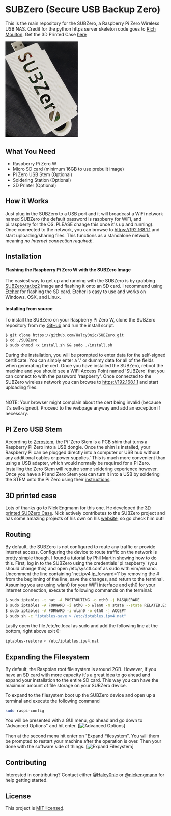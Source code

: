 # SUBZero (Secure USB Backup Zero) <br /> 
This is the main repository for the SUBZero, a Raspberry Pi Zero Wireless USB NAS.  Credit for the python https server skeleton code goes to [Rich Moulton](https://github.com/rhmoult/SecurityTools/blob/master/Platform_Independent/Python/httpsWithUpload/src/httpsWithUpload.py). Get the 3D Printed Case [here](https://www.thingiverse.com/thing:3389059)

[![3D Printed Case](/Pictures/SUBZero5.jpg)](https://www.thingiverse.com/thing:3389059)

## What You Need
* Raspberry Pi Zero W
* Micro SD card (minimum 16GB to use prebuilt image)
* Pi Zero USB Stem (Optional)
* Soldering Station (Optional)
* 3D Printer (Optional)

## How it Works
Just plug in the SUBZero to a USB port and it will broadcast a WiFi network named SUBZero (the default password is raspberry for WiFi, and pi:raspberry for the OS.  PLEASE change this once it's up and running).  Once connected to the network, you can browse to https://192.168.1.1 and start uploading/sharing files. This functions as a standalone network, meaning *no Internet connection required!*.

## Installation

#### Flashing the Raspberry Pi Zero W with the SUBZero Image

The easiest way to get up and running with the SUBZero is by grabbing [SUBZero.tar.bz2](https://github.com/Halcy0nic/SUBZero/releases/download/1v0/SUBZero.tar.bz2) image and flashing it onto an SD card.  I recommend using [Etcher](https://www.balena.io/etcher/) for flashing the SD card.  Etcher is easy to use and works on Windows, OSX, and Linux.

#### Installing from source
To install the SUBZero on your Raspberry Pi Zero W, clone the SUBZero repository from my [GitHub](https://github.com/Halcy0nic/SUBZero) and run the install script.

``` 
$ git clone https://github.com/Halcy0nic/SUBZero.git
$ cd ./SUBZero
$ sudo chmod +x install.sh && sudo ./install.sh
```
During the installation, you will be prompted to enter data for the self-signed certificate. You can simply enter a '.' or dummy data for all of the fields when generating the cert.  Once you have installed the SUBZero, reboot the machine and you should see a WiFi Access Point named 'SUBZero' that you can connect to with the password 'raspberry'.  Once connected to the SUBZero wireless network you can browse to https://192.168.1.1 and start uploading files.


<br />NOTE: Your browser might complain about the cert being invalid (because it's self-signed).  Proceed to the webpage anyway and add an exception if necessary.

## PI Zero USB Stem

According to [Zerostem](https://zerostem.io), the Pi 'Zero Stem is a PCB shim that turns a Raspberry Pi Zero into a USB dongle. Once the shim is installed, your Raspberry Pi can be plugged directly into a computer or USB hub without any additional cables or power supplies.'  This is much more convenient than using a USB adapter, which would normally be required for a Pi Zero.  Installing the Zero Stem will require some soldering experience however.  Once you have a Pi and Zero Stem you can turn it into a USB by soldering the STEM onto the Pi Zero using their [instructions](https://zerostem.io/installation/).


## 3D printed case
Lots of thanks go to Nick Engmann for this one.  He developed the [3D printed SUBZero Case](https://www.thingiverse.com/thing:3389059).  Nick actively contributes to the SUBZero project and has some amazing projects of his own on his [website](https://nickengmann.com), so go check him out!


## Routing
By default, the SUBZero is not configured to route any traffic or provide internet access.  Configuring the device to route traffic on the network is pretty simple though.  I found a [tutorial](https://frillip.com/using-your-raspberry-pi-3-as-a-wifi-access-point-with-hostapd/) by Phil Martin showing how to do this.  First, log in to the SUBZero using the credentials 'pi:raspberry' (you should change this) and open /etc/sysctl.conf as sudo with vim/vi/nano.  Uncomment the line containing 'net.ipv4.ip_forward=1' by removing the # from the beginning of the line, save the changes, and return to the terminal.  Assuming you are using wlan0 for your WiFi interface and eth0 for your internet connection, execute the following commands on the terminal:

``` bash
$ sudo iptables -t nat -A POSTROUTING -o eth0 -j MASQUERADE  
$ sudo iptables -A FORWARD -i eth0 -o wlan0 -m state --state RELATED,ESTABLISHED -j ACCEPT  
$ sudo iptables -A FORWARD -i wlan0 -o eth0 -j ACCEPT
$ sudo sh -c "iptables-save > /etc/iptables.ipv4.nat"
```

Lastly open the file /etc/rc.local as sudo and add the following line at the bottom, right above exit 0:

``` bash
iptables-restore < /etc/iptables.ipv4.nat 
```

## Expanding the Filesystem
By default, the Raspbian root file system is around 2GB. However, if you have an SD card with more capacity it's a great idea to go ahead and expand your installation to the entire SD card. This way you can have the maximum amount of file storage on your SUBZero device.

To expand to the filesystem boot up the SUBZero device and open up a terminal and execute the following command

``` bash
sudo raspi-config
```

You will be presented with a GUI menu, go ahead and go down to "Advanced Options" and hit enter.
[![Advanced Options](https://www.raspberrypi.org/documentation/configuration/images/raspi-config.png)]

Then at the second menu hit enter on "Expand Filesystem". You will them be prompted to restart your machine after the operation is over. Then your done with the software side of things.
[![Expand Filesystem](https://geek-university.com/wp-content/images/raspberry-pi/expand_filesystem_raspbian.jpg?x13092)]

## Contributing

Interested in contributing? Contact either [@Halcy0nic](https://github.com/Halcy0nic) or [@nickengmann](https://github.com/nickengmann) for help getting started.

## License

This project is [MIT licensed](./LICENSE.md).
